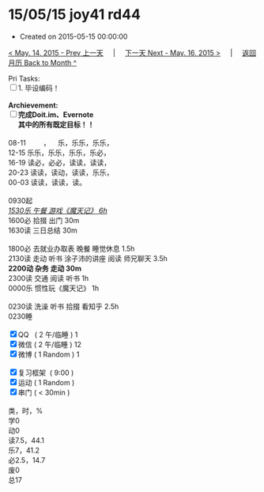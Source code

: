 # 15/05/15 joy41 rd44

- Created on 2015-05-15 00:00:00

[< May. 14, 2015 - Prev 上一天](_archived/lifelogs/2015/05/d14.md) &nbsp; &nbsp; | &nbsp; &nbsp; [下一天 Next - May. 16, 2015 >](_archived/lifelogs/2015/05/d16.md) &nbsp; &nbsp; |  &nbsp; &nbsp; [返回月历 Back to Month ^](_archived/lifelogs/2015/05/index.md)
<br/><div>Pri Tasks:<br/><input type="checkbox" />1. 毕设编码！</div><div><br/></div><div><b>Archievement:</b></div><div><b><input type="checkbox" />完成Doit.im、</b><b>Evernote</b></div><div><b>      其中的</b><b>所有</b><b>既定目标！！</b></div><div><div><br/></div>08-11         ，    乐，乐乐，乐乐，<br/>12-15 乐乐，乐乐，乐乐，乐必，<br/>16-19 读必，必必，读读，读读，<br/>20-23 读读，读动，读读，乐乐，</div><div>00-03 读读，读读，读。<div><br/></div>0930起</div><div><u><i>1530乐 午餐 游戏《魔天记》 6h</i></u></div><div>1600必 拾掇 出门 30m</div><div>1630读 三日总结 30m</div><div><br/></div><div>1800必 去就业办取表 晚餐 睡觉休息 1.5h</div><div>2130读 走动 听书 涂子沛的讲座 阅读 师兄聊天 3.5h</div><div><b>2200动 杂务 走动 30m</b></div><div><div>2300读 交通 阅读 听书 1h</div><div>0000乐 惯性玩《魔天记》 1h</div><div><br/></div>0230读 洗澡 听书 拾掇 看知乎 2.5h<br/></div><div>0230睡</div><div><br/></div><div><input type="checkbox" checked="true" />QQ   ( 2 午/临睡 ) 1<br/><input type="checkbox" checked="true" />微信 ( 2 午/临睡 ) 12</div><div><input type="checkbox" checked="true" />微博 ( 1 Random ) 1</div><div><br/></div><div><input type="checkbox" checked="true" />复习框架  ( 9:00 ) <br/></div><div><input type="checkbox" checked="true" />运动 ( 1 Random ) </div><div><input type="checkbox" checked="true" />串门 ( < 30min ) </div><div><div><br/></div>类，时，%<br/>学0<br/>动0<br/>读7.5，44.1<br/>乐7，41.2<br/>必2.5，14.7<br/>废0<br/>总17</div>
